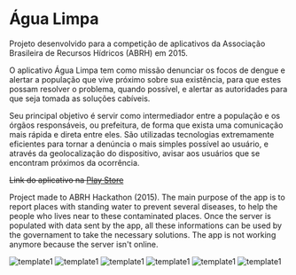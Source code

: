 # Água Limpa
Projeto desenvolvido para a competição de aplicativos da Associação Brasileira de Recursos Hídricos (ABRH) em 2015.

O aplicativo Água Limpa tem como missão denunciar os focos de dengue e alertar a população que vive próximo sobre sua existência, para que estes possam resolver o problema, quando possível, e alertar as autoridades para que seja tomada as soluções cabíveis.

Seu principal objetivo é servir como intermediador entre a população e os órgãos responsáveis, ou prefeitura, de forma que exista uma comunicação mais rápida e direta entre eles. São utilizadas tecnologias extremamente eficientes para tornar a denúncia o mais simples possível ao usuário, e através da geolocalização do dispositivo, avisar aos usuários que se encontram próximos da ocorrência.

~~Link do aplicativo na [Play Store](https://play.google.com/store/apps/details?id=felipe.com.br.aguaparatodos)~~

Project made to ABRH Hackathon (2015).
The main purpose of the app is to report places with standing water to prevent several diseases, to help the people who lives near to these contaminated places. Once the server is populated with data sent by the app, all these informations can be used by the governament to take the necessary solutions.
The app is not working anymore because the server isn't online.

![template1](https://dl.dropboxusercontent.com/u/60579688/img_agua_limpa/1.png)
![template1](https://dl.dropboxusercontent.com/u/60579688/img_agua_limpa/2.png)
![template1](https://dl.dropboxusercontent.com/u/60579688/img_agua_limpa/3.png)
![template1](https://dl.dropboxusercontent.com/u/60579688/img_agua_limpa/4.png)
![template1](https://dl.dropboxusercontent.com/u/60579688/img_agua_limpa/5.png)
![template1](https://dl.dropboxusercontent.com/u/60579688/img_agua_limpa/6.png)

